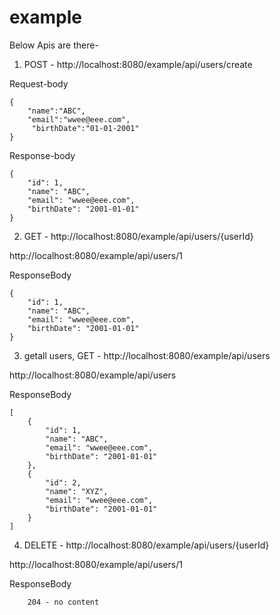 # example

Below Apis are there-

1. POST - http://localhost:8080/example/api/users/create

Request-body
```
{
    "name":"ABC",
    "email":"wwee@eee.com",
     "birthDate":"01-01-2001"
}
```
Response-body

```
{
    "id": 1,
    "name": "ABC",
    "email": "wwee@eee.com",
    "birthDate": "2001-01-01"
}

```


2. GET - http://localhost:8080/example/api/users/{userId}

 http://localhost:8080/example/api/users/1

ResponseBody
   
```
{
    "id": 1,
    "name": "ABC",
    "email": "wwee@eee.com",
    "birthDate": "2001-01-01"
}

```

3. getall users,  GET - http://localhost:8080/example/api/users

 http://localhost:8080/example/api/users

 
ResponseBody
```
[
    {
        "id": 1,
        "name": "ABC",
        "email": "wwee@eee.com",
        "birthDate": "2001-01-01"
    },
    {
        "id": 2,
        "name": "XYZ",
        "email": "wwee@eee.com",
        "birthDate": "2001-01-01"
    }
]
```

4. DELETE - http://localhost:8080/example/api/users/{userId}

 http://localhost:8080/example/api/users/1
 
ResponseBody
   
```
    204 - no content
```
